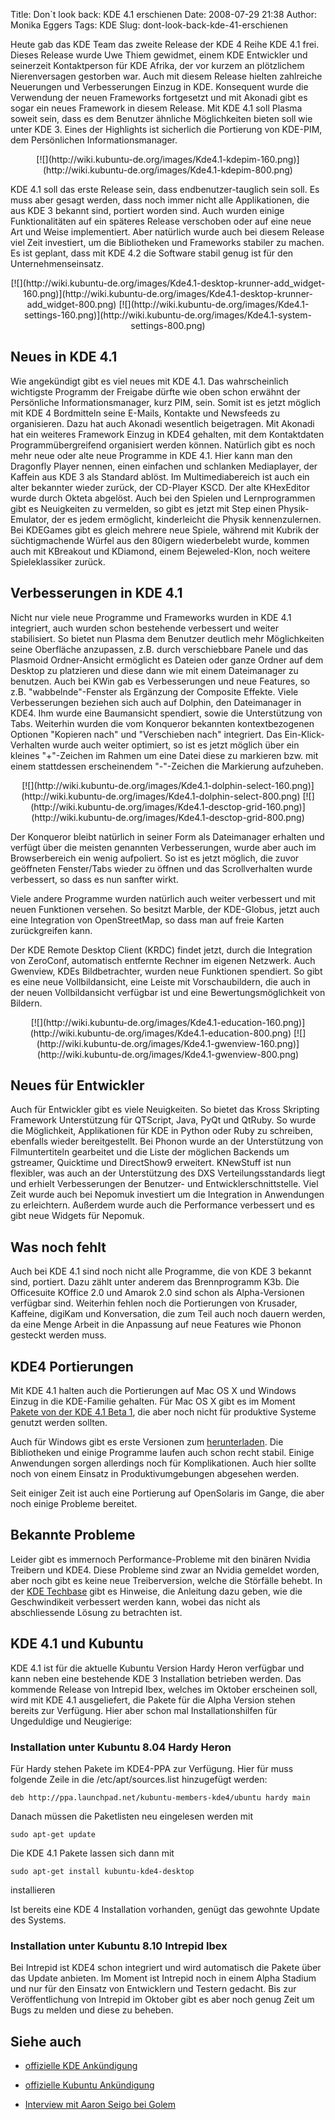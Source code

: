 Title: Don`t look back: KDE 4.1 erschienen
Date: 2008-07-29 21:38
Author: Monika Eggers
Tags: KDE
Slug: dont-look-back-kde-41-erschienen

Heute gab das KDE Team das zweite Release der KDE 4 Reihe KDE 4.1 frei.
Dieses Release wurde Uwe Thiem gewidmet, einem KDE Entwickler und
seinerzeit Kontaktperson für KDE Afrika, der vor kurzem an plötzlichem
Nierenversagen gestorben war. Auch mit diesem Release hielten zahlreiche
Neuerungen und Verbesserungen Einzug in KDE. Konsequent wurde die
Verwendung der neuen Frameworks fortgesetzt und mit Akonadi gibt es
sogar ein neues Framework in diesem Release. Mit KDE 4.1 soll Plasma
soweit sein, dass es dem Benutzer ähnliche Möglichkeiten bieten soll wie
unter KDE 3. Eines der Highlights ist sicherlich die Portierung von
KDE-PIM, dem Persönlichen Informationsmanager.



<center>
[![](http://wiki.kubuntu-de.org/images/Kde4.1-kdepim-160.png)](http://wiki.kubuntu-de.org/images/Kde4.1-kdepim-800.png)

</center>


<!--break--><!--break-->

KDE 4.1 soll das erste Release sein, dass endbenutzer-tauglich sein
soll. Es muss aber gesagt werden, dass noch immer nicht alle
Applikationen, die aus KDE 3 bekannt sind, portiert worden sind. Auch
wurden einige Funktionalitäten auf ein späteres Release verschoben oder
auf eine neue Art und Weise implementiert. Aber natürlich wurde auch bei
diesem Release viel Zeit investiert, um die Bibliotheken und Frameworks
stabiler zu machen. Es ist geplant, dass mit KDE 4.2 die Software stabil
genug ist für den Unternehmenseinsatz.



<center>
[![](http://wiki.kubuntu-de.org/images/Kde4.1-desktop-krunner-add_widget-160.png)](http://wiki.kubuntu-de.org/images/Kde4.1-desktop-krunner-add_widget-800.png) [![](http://wiki.kubuntu-de.org/images/Kde4.1-settings-160.png)](http://wiki.kubuntu-de.org/images/Kde4.1-system-settings-800.png)

</center>


Neues in KDE 4.1
----------------


Wie angekündigt gibt es viel neues mit KDE 4.1. Das wahrscheinlich
wichtigste Programm der Freigabe dürfte wie oben schon erwähnt der
Persönliche Informationsmanager, kurz PIM, sein. Somit ist es jetzt
möglich mit KDE 4 Bordmitteln seine E-Mails, Kontakte und Newsfeeds zu
organisieren. Dazu hat auch Akonadi wesentlich beigetragen. Mit Akonadi
hat ein weiteres Framework Einzug in KDE4 gehalten, mit dem Kontaktdaten
Programmübergreifend organisiert werden können. Natürlich gibt es noch
mehr neue oder alte neue Programme in KDE 4.1. Hier kann man den
Dragonfly Player nennen, einen einfachen und schlanken Mediaplayer, der
Kaffein aus KDE 3 als Standard ablöst. Im Multimediabereich ist auch ein
alter bekannter wieder zurück, der CD-Player KSCD. Der alte KHexEditor
wurde durch Okteta abgelöst. Auch bei den Spielen und Lernprogrammen
gibt es Neuigkeiten zu vermelden, so gibt es jetzt mit Step einen
Physik-Emulator, der es jedem ermöglicht, kinderleicht die Physik
kennenzulernen. Bei KDEGames gibt es gleich mehrere neue Spiele, während
mit Kubrik der süchtigmachende Würfel aus den 80igern wiederbelebt
wurde, kommen auch mit KBreakout und KDiamond, einem Bejeweled-Klon,
noch weitere Spieleklassiker zurück.


Verbesserungen in KDE 4.1
-------------------------


Nicht nur viele neue Programme und Frameworks wurden in KDE 4.1
integriert, auch wurden schon bestehende verbessert und weiter
stabilisiert. So bietet nun Plasma dem Benutzer deutlich mehr
Möglichkeiten seine Oberfläche anzupassen, z.B. durch verschiebbare
Panele und das Plasmoid Ordner-Ansicht ermöglicht es Dateien oder ganze
Ordner auf dem Desktop zu platzieren und diese dann wie mit einem
Dateimanager zu benutzen. Auch bei KWin gab es Verbesserungen und neue
Features, so z.B. "wabbelnde"-Fenster als Ergänzung der Composite
Effekte. Viele Verbesserungen beziehen sich auch auf Dolphin, den
Dateimanager in KDE4. Ihm wurde eine Baumansicht spendiert, sowie die
Unterstützung von Tabs. Weiterhin wurden die vom Konqueror bekannten
kontextbezogenen Optionen "Kopieren nach" und "Verschieben nach"
integriert. Das Ein-Klick-Verhalten wurde auch weiter optimiert, so ist
es jetzt möglich über ein kleines "+"-Zeichen im Rahmen um eine Datei
diese zu markieren bzw. mit einem stattdessen erscheinendem "-"-Zeichen
die Markierung aufzuheben.



<center>
[![](http://wiki.kubuntu-de.org/images/Kde4.1-dolphin-select-160.png)](http://wiki.kubuntu-de.org/images/Kde4.1-dolphin-select-800.png) [![](http://wiki.kubuntu-de.org/images/Kde4.1-desctop-grid-160.png)](http://wiki.kubuntu-de.org/images/Kde4.1-desctop-grid-800.png)

</center>


Der Konqueror bleibt natürlich in seiner Form als Dateimanager erhalten
und verfügt über die meisten genannten Verbesserungen, wurde aber auch
im Browserbereich ein wenig aufpoliert. So ist es jetzt möglich, die
zuvor geöffneten Fenster/Tabs wieder zu öffnen und das Scrollverhalten
wurde verbessert, so dass es nun sanfter wirkt.


Viele andere Programme wurden natürlich auch weiter verbessert und mit
neuen Funktionen versehen. So besitzt Marble, der KDE-Globus, jetzt auch
eine Integration von OpenStreetMap, so dass man auf freie Karten
zurückgreifen kann.  

Der KDE Remote Desktop Client (KRDC) findet jetzt, durch die Integration
von ZeroConf, automatisch entfernte Rechner im eigenen Netzwerk. Auch
Gwenview, KDEs Bildbetrachter, wurden neue Funktionen spendiert. So gibt
es eine neue Vollbildansicht, eine Leiste mit Vorschaubildern, die auch
in der neuen Vollbildansicht verfügbar ist und eine
Bewertungsmöglichkeit von Bildern.



<center>
[![](http://wiki.kubuntu-de.org/images/Kde4.1-education-160.png)](http://wiki.kubuntu-de.org/images/Kde4.1-education-800.png) [![](http://wiki.kubuntu-de.org/images/Kde4.1-gwenview-160.png)](http://wiki.kubuntu-de.org/images/Kde4.1-gwenview-800.png)

</center>


Neues für Entwickler
--------------------


Auch für Entwickler gibt es viele Neuigkeiten. So bietet das Kross
Skripting Framework Unterstützung für QTScript, Java, PyQt und QtRuby.
So wurde die Möglichkeit, Applikationen für KDE in Python oder Ruby zu
schreiben, ebenfalls wieder bereitgestellt. Bei Phonon wurde an der
Unterstützung von Filmuntertiteln gearbeitet und die Liste der möglichen
Backends um gstreamer, Quicktime und DirectShow9 erweitert. KNewStuff
ist nun flexibler, was auch an der Unterstützung des DXS
Verteilungsstandards liegt und erhielt Verbesserungen der Benutzer- und
Entwicklerschnittstelle. Viel Zeit wurde auch bei Nepomuk investiert um
die Integration in Anwendungen zu erleichtern. Außerdem wurde auch die
Performance verbessert und es gibt neue Widgets für Nepomuk.


Was noch fehlt
--------------


Auch bei KDE 4.1 sind noch nicht alle Programme, die von KDE 3 bekannt
sind, portiert. Dazu zählt unter anderem das Brennprogramm K3b. Die
Officesuite KOffice 2.0 und Amarok 2.0 sind schon als Alpha-Versionen
verfügbar sind. Weiterhin fehlen noch die Portierungen von Krusader,
Kaffeine, digiKam und Konversation, die zum Teil auch noch dauern
werden, da eine Menge Arbeit in die Anpassung auf neue Features wie
Phonon gesteckt werden muss.


KDE4 Portierungen
-----------------


Mit KDE 4.1 halten auch die Portierungen auf Mac OS X und Windows Einzug
in die KDE-Familie gehalten. Für Mac OS X gibt es im Moment [Pakete von
der KDE 4.1 Beta
1](http://mac.kde.org/?id=download "http://mac.kde.org/?id=download"),
die aber noch nicht für produktive Systeme genutzt werden sollten.  

Auch für Windows gibt es erste Versionen zum
[herunterladen](http://windows.kde.org/ "http://windows.kde.org/"). Die
Bibliotheken und einige Programme laufen auch schon recht stabil. Einige
Anwendungen sorgen allerdings noch für Komplikationen. Auch hier sollte
noch von einem Einsatz in Produktivumgebungen abgesehen werden.  

Seit einiger Zeit ist auch eine Portierung auf OpenSolaris im Gange, die
aber noch einige Probleme bereitet.


Bekannte Probleme
-----------------


Leider gibt es immernoch Performance-Probleme mit den binären Nvidia
Treibern und KDE4. Diese Probleme sind zwar an Nvidia gemeldet worden,
aber noch gibt es keine neue Treiberversion, welche die Störfälle
behebt. In der [KDE
Techbase](http://techbase.kde.org/User:Lemma/GPU-Performance "http://techbase.kde.org/User:Lemma/GPU-Performance")
gibt es Hinweise, die Anleitung dazu geben, wie die Geschwindikeit
verbessert werden kann, wobei das nicht als abschliessende Lösung zu
betrachten ist.


KDE 4.1 und Kubuntu
-------------------


KDE 4.1 ist für die aktuelle Kubuntu Version Hardy Heron verfügbar und
kann neben eine bestehende KDE 3 Installation betrieben werden. Das
kommende Release von Intrepid Ibex, welches im Oktober erscheinen soll,
wird mit KDE 4.1 ausgeliefert, die Pakete für die Alpha Version stehen
bereits zur Verfügung. Hier aber schon mal Installationshilfen für
Ungeduldige und Neugierige:


### Installation unter Kubuntu 8.04 Hardy Heron


Für Hardy stehen Pakete im KDE4-PPA zur Verfügung. Hier für muss
folgende Zeile in die /etc/apt/sources.list hinzugefügt werden:


    deb http://ppa.launchpad.net/kubuntu-members-kde4/ubuntu hardy main

Danach müssen die Paketlisten neu eingelesen werden mit


    sudo apt-get update

Die KDE 4.1 Pakete lassen sich dann mit


    sudo apt-get install kubuntu-kde4-desktop

installieren


Ist bereits eine KDE 4 Installation vorhanden, genügt das gewohnte
Update des Systems.


### Installation unter Kubuntu 8.10 Intrepid Ibex


Bei Intrepid ist KDE4 schon integriert und wird automatisch die Pakete
über das Update anbieten. Im Moment ist Intrepid noch in einem Alpha
Stadium und nur für den Einsatz von Entwicklern und Testern gedacht. Bis
zur Veröffentlichung von Intrepid im Oktober gibt es aber noch genug
Zeit um Bugs zu melden und diese zu beheben.


Siehe auch
----------


-   [offizielle KDE
    Ankündigung](http://www.kde.org/announcements/4.1/index-de.php "http://www.kde.org/announcements/4.1/index-de.php")
    
    
-   [offizielle Kubuntu
    Ankündigung](http://www.kubuntu.org/news/kde-4.1 "http://www.kubuntu.org/news/kde-4.1")
    
    
-   [Interview mit Aaron Seigo bei
    Golem](http://www.golem.de/0807/61359.html "http://www.golem.de/0807/61359.html")  
   
    



